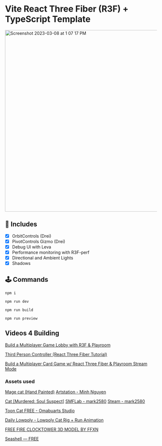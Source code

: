 # Vite React Three Fiber (R3F) + TypeScript Template

<img width="600" alt="Screenshot 2023-03-08 at 1 07 17 PM" src="https://user-images.githubusercontent.com/3608140/223794572-c4b4020f-a855-43c5-937b-bef6ef85e03c.png">

## 🔋 Includes

- [x] OrbitControls (Drei)
- [x] PivotControls Gizmo (Drei)
- [x] Debug UI with Leva
- [x] Performance monitoring with R3F-perf
- [x] Directional and Ambient Lights
- [x] Shadows

## 🕹️ Commands

`npm i`

`npm run dev`

`npm run build`

`npm run preview`


## Videos 4 Building

[Build a Multiplayer Game Lobby with R3F & Playroom](https://www.youtube.com/watch?v=1-7PY08aRM0)

[Third Person Controller (React Three Fiber Tutorial)](https://www.youtube.com/watch?v=yjpGVIe_Gy8)

[Build a Multiplayer Card Game w/ React Three Fiber & Playroom Stream Mode](https://www.youtube.com/watch?v=1dVSudmc2DA)

### Assets used

<!-- License: CC Attribution-NonCommercial -->
[Mage cat (Hand Painted)](https://sketchfab.com/3d-models/mage-cat-hand-painted-f6634b5fae36492db1c82d1b8c77affc)
[Artstation - Minh Nguyen ](https://www.artstation.com/minh_nguyen_2004)

<!-- License: CC Attribution  -->
[Cat [Murdered: Soul Suspect]](https://sketchfab.com/3d-models/cat-murdered-soul-suspect-836312def1b84e588866500a2bf79f0f)
[SMFLab - mark2580](https://sfmlab.com/project/b53a113e-c755-4179-9735-37332948644d/)
[Steam - mark2580](https://steamcommunity.com/sharedfiles/filedetails/?id=1095995004)

<!-- License: CC Attribution  -->
[Toon Cat FREE - Omabuarts Studio](https://sketchfab.com/3d-models/toon-cat-free-b2bd1ee7858444bda366110a2d960386)

<!-- License: CC Attribution  -->
[Daily Lowpoly - Lowpoly Cat Rig + Run Animation](https://sketchfab.com/3d-models/lowpoly-cat-rig-run-animation-c36df576c9ae4ed28e89069b1a2f427a)

[FREE FIRE CLOCKTOWER 3D MODEL BY FFXN](https://sketchfab.com/3d-models/free-fire-clocktower-3d-model-by-ffxn-3d5ab27edca545df80b1fa74b1bb4f58)

[Seashell — FREE](https://sketchfab.com/3d-models/seashell-free-b91a711b424c47779c3f39dc1d1b0564)